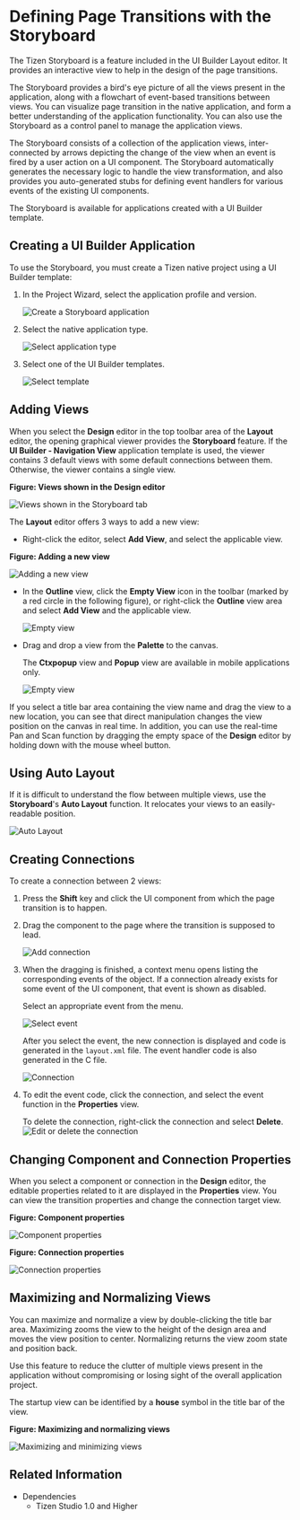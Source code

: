 # Defining Page Transitions with the Storyboard

The Tizen Storyboard is a feature included in the UI Builder Layout editor. It provides an interactive view to help in the design of the page transitions.

The Storyboard provides a bird's eye picture of all the views present in the application, along with a flowchart of event-based transitions between views. You can visualize page transition in the native application, and form a better understanding of the application functionality. You can also use the Storyboard as a control panel to manage the application views.

The Storyboard consists of a collection of the application views, inter-connected by arrows depicting the change of the view when an event is fired by a user action on a UI component. The Storyboard automatically generates the necessary logic to handle the view transformation, and also provides you auto-generated stubs for defining event handlers for various events of the existing UI components.

The Storyboard is available for applications created with a UI Builder template.

## Creating a UI Builder Application

To use the Storyboard, you must create a Tizen native project using a UI Builder template:

1. In the Project Wizard, select the application profile and version.

   ![Create a Storyboard application](./media/storyboard_create.png)

2. Select the native application type.

   ![Select application type](./media/storyboard_type.png)

3. Select one of the UI Builder templates.

   ![Select template](./media/storyboard_template.png)

## Adding Views

When you select the **Design** editor in the top toolbar area of the **Layout** editor, the opening graphical viewer provides the **Storyboard** feature. If the **UI Builder - Navigation View** application template is used, the viewer contains 3 default views with some default connections between them. Otherwise, the viewer contains a single view.

**Figure: Views shown in the Design editor**

![Views shown in the Storyboard tab](./media/storyboard_all_views.png)

The **Layout** editor offers 3 ways to add a new view:

-   Right-click the editor, select **Add View**, and select the applicable view.

**Figure: Adding a new view**

![Adding a new view](./media/storyboard_new_view.png)

-   In the **Outline** view, click the **Empty View** icon in the toolbar (marked by a red circle in the following figure), or right-click the **Outline** view area and select **Add View** and the applicable view.

    ![Empty view](./media/storyboard_new_view_outline.png)

- Drag and drop a view from the **Palette** to the canvas.

    The **Ctxpopup** view and **Popup** view are available in mobile applications only.

    ![Empty view](./media/ui_builder_view_drag_and_drop.png)

If you select a title bar area containing the view name and drag the view to a new location, you can see that direct manipulation changes the view position on the canvas in real time. In addition, you can use the real-time Pan and Scan function by dragging the empty space of the **Design** editor by holding down with the mouse wheel button.


<a name="auto_layout"></a>
## Using Auto Layout

If it is difficult to understand the flow between multiple views, use the **Storyboard**'s **Auto Layout** function. It relocates your views to an easily-readable position.

![Auto Layout](./media/storyboard_autolayout.png)

## Creating Connections

To create a connection between 2 views:

1. Press the **Shift** key and click the UI component from which the page transition is to happen.

2. Drag the component to the page where the transition is supposed to lead.

   ![Add connection](./media/storyboard_conn_add.png)

3. When the dragging is finished, a context menu opens listing the corresponding events of the object. If a connection already exists for some event of the UI component, that event is shown as disabled.

   Select an appropriate event from the menu.

   ![Select event](./media/storyboard_conn_event.png)

   After you select the event, the new connection is displayed and code is generated in the `layout.xml` file. The event handler code is also generated in the C file.

   ![Connection](./media/storyboard_conn_connection.png)

4. To edit the event code, click the connection, and select the event function in the **Properties** view.

   To delete the connection, right-click the connection and select **Delete**.![Edit or delete the connection](./media/storyboard_conn_edit.png)

## Changing Component and Connection Properties

When you select a component or connection in the **Design** editor, the editable properties related to it are displayed in the **Properties** view. You can view the transition properties and change the connection target view.

**Figure: Component properties**

![Component properties](./media/storyboard_comp_properties.png)

**Figure: Connection properties**

![Connection properties](./media/storyboard_conn_properties.png)

## Maximizing and Normalizing Views

You can maximize and normalize a view by double-clicking the title bar area. Maximizing zooms the view to the height of the design area and moves the view position to center. Normalizing returns the view zoom state and position back.

Use this feature to reduce the clutter of multiple views present in the application without compromising or losing sight of the overall application project.

The startup view can be identified by a **house** symbol in the title bar of the view.

**Figure: Maximizing and normalizing views**

![Maximizing and minimizing views](./media/storyboard_max_min.png)

## Related Information
* Dependencies
  - Tizen Studio 1.0 and Higher
